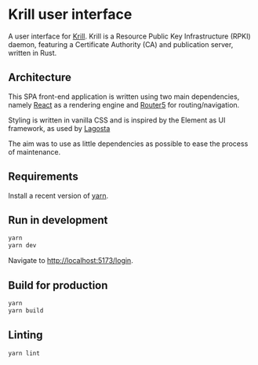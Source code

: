 # Krill user interface

A user interface for [Krill](https://github.com/NLnetLabs/krill). Krill is a Resource Public Key Infrastructure (RPKI) daemon, featuring a Certificate Authority (CA) and publication server, written in Rust.

## Architecture

This SPA front-end application is written using two main dependencies, namely [React](https://reactjs.org/) as a rendering engine and [Router5](https://router5.js.org/) for routing/navigation.

Styling is written in vanilla CSS and is inspired by the Element as UI framework, as used by [Lagosta](https://github.com/NLnetLabs/lagosta)

The aim was to use as little dependencies as possible to ease the process of maintenance.

## Requirements

Install a recent version of [yarn](https://yarnpkg.com/).

## Run in development

```sh
yarn
yarn dev
```

Navigate to [http://localhost:5173/login](http://localhost:5173/login).

## Build for production

```sh
yarn
yarn build
```

## Linting

```sh
yarn lint
```